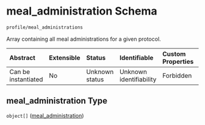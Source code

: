 # meal\_administration Schema

```txt
profile/meal_administrations
```

Array containing all meal administrations for a given protocol.

| Abstract            | Extensible | Status         | Identifiable            | Custom Properties | Additional Properties | Access Restrictions | Defined In                                                                                             |
| :------------------ | :--------- | :------------- | :---------------------- | :---------------- | :-------------------- | :------------------ | :----------------------------------------------------------------------------------------------------- |
| Can be instantiated | No         | Unknown status | Unknown identifiability | Forbidden         | Allowed               | none                | [meal\_administrations.schema.json](../../out/meal_administrations.schema.json "open original schema") |

## meal\_administration Type

`object[]` ([meal\_administration](meal_administrations-meal_administration.md))
